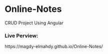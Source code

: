 # Online-Notes
CRUD Project Using Angular
<h3>Live Perview: </h3>https://magdy-elmahdy.github.io/Online-Notes/
